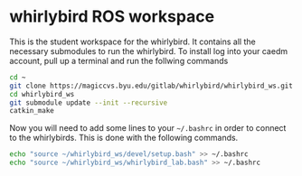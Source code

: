# whirlybird ROS workspace

This is the student workspace for the whirlybird. It contains all the necessary submodules
to run the whirlybird.  To install log into your caedm account, pull up a terminal and 
run the follwing commands

``` bash
cd ~
git clone https://magiccvs.byu.edu/gitlab/whirlybird/whirlybird_ws.git 
cd whirlybird_ws
git submodule update --init --recursive
catkin_make 
```

Now you will need to add some lines to your `~/.bashrc` in order to connect to the whirlybirds. This is done with
the following commands.

``` bash
echo "source ~/whirlybird_ws/devel/setup.bash" >> ~/.bashrc
echo "source ~/whirlybird_ws/whirlybird_lab.bash" >> ~/.bashrc
```
